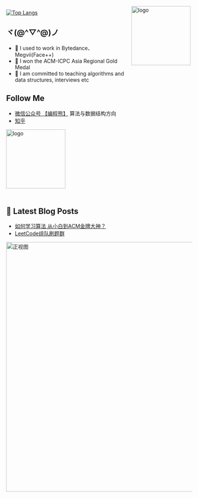 <img src="https://github-readme-stats.vercel.app/api?username=hicodebear&show_icons=true" alt="logo" height="160" align="right" style="margin: 5px; margin-bottom: 20px;" />

[![Top Langs](https://github-readme-stats.vercel.app/api/top-langs/?username=hicodebear)](https://github.com/hicodebear/leetcode-algorithm)

## ヾ(@^▽^@)ノ
 
- 🔭 I used to work in Bytedance、Megvii(Face++)
- 🌱 I won the ACM-ICPC Asia Regional Gold Medal
- 💬 I am committed to teaching algorithms and data structures, interviews etc

##  Follow Me

- [微信公众号 【编程熊】](https://gitee.com/hicodebear/upic/raw/master/uPic/%E6%AD%A3%E8%A7%86%E5%9B%BE.png) 算法与数据结构方向
- [知乎](https://www.zhihu.com/people/yu-ming-58-91)

<img src="https://github-profile-trophy.vercel.app/?username=hicodebear&theme=flat&column=7" alt="logo" height="160" align="center" style="margin: auto; margin-bottom: 20px;" />

## 📕 Latest Blog Posts

<!-- BLOG-POST-LIST:START -->
- [如何学习算法 从小白到ACM金牌大神？](https://mp.weixin.qq.com/s/56meM3Zqn-D4CSmtZbH7Ng)
- [LeetCode组队刷题群](https://mp.weixin.qq.com/s/56meM3Zqn-D4CSmtZbH7Ng)
<!-- BLOG-POST-LIST:END -->


<img width="676" alt="正视图" src="https://gitee.com/hicodebear/upic/raw/master/uPic/%E6%AD%A3%E8%A7%86%E5%9B%BE.png">

